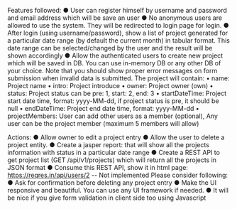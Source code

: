 Features followed:
● User can register himself by username and password and email address which will be save an user
● No anonymous users are allowed to use the system. They will be redirected to login
page for login.
● After login (using username/password), show a list of project generated for a particular date range (by default the current month) in tabular format. This date range can be selected/changed by the user and the result will be shown accordingly
● Allow the authenticated users to create new project which will be saved in DB. You
can use in-memory DB or any other DB of your choice. Note that you should show proper
error messages on form submission when invalid data is submitted.
The project will contain:
• name: Project name
• intro: Project introduce
• owner: Project owner (own)
• status: Project status can be pre: 1, start: 2, end: 3
• startDateTime: Project start date time, format: yyyy-MM-dd, if project status is pre, it should be null
• endDateTime: Project end date time, format: yyyy-MM-dd
• projectMembers: User can add other users as a member (optional), Any user can be the project member (maximum 5 members will allow)

Actions:
● Allow owner to edit a project entry
● Allow the user to delete a project entity.
● Create a jasper report: that will show all the projects information with status in a particular date range
● Create a REST API to get project list (GET /api/v1/projects) which will return all the projects in JSON format
● Consume this REST API, show it in html page:
https://reqres.in/api/users/2 -- Not implemented
Please consider following:
● Ask for confirmation before deleting any project entry
● Make the UI responsive and beautiful. You can use any UI framework if needed.
● It will be nice if you give form validation in client side too using Javascript